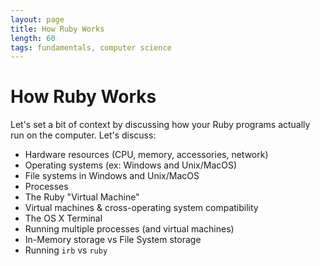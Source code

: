 ```yaml
---
layout: page
title: How Ruby Works
length: 60
tags: fundamentals, computer science
---
```


# How Ruby Works

Let's set a bit of context by discussing how your Ruby programs actually run on the computer. Let's discuss:

* Hardware resources (CPU, memory, accessories, network)
* Operating systems (ex: Windows and Unix/MacOS)
* File systems in Windows and Unix/MacOS
* Processes
* The Ruby "Virtual Machine"
* Virtual machines & cross-operating system compatibility
* The OS X Terminal
* Running multiple processes (and virtual machines)
* In-Memory storage vs File System storage
* Running `irb` vs `ruby`
